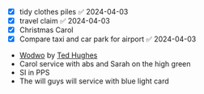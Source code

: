 - [x] tidy clothes piles ✅ 2024-04-03
- [x] travel claim ✅ 2024-04-03
- [x] Christmas Carol
- [x] Compare taxi and car park for airport ✅ 2024-04-03
- [Wodwo](https://allpoetry.com/poem/8495307-Wodwo-by-Ted-Hughes) by [Ted Hughes](https://en.m.wikipedia.org/wiki/Ted_Hughes)
- Carol service with abs and Sarah on the high green
- SI in PPS
- The will guys will service with blue light card